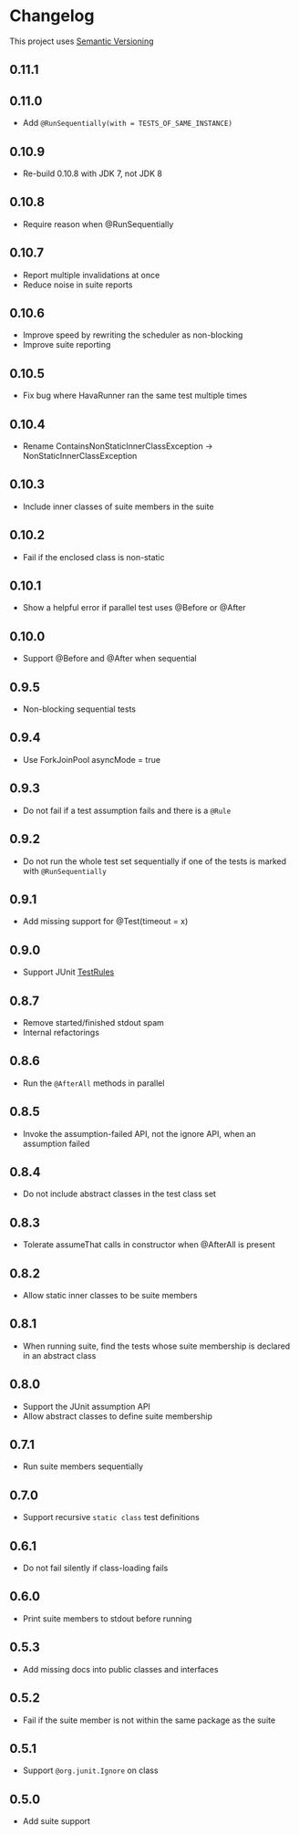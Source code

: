 # Changelog

This project uses [Semantic Versioning](http://semver.org)

## 0.11.1

## 0.11.0

* Add `@RunSequentially(with = TESTS_OF_SAME_INSTANCE)`

## 0.10.9

* Re-build 0.10.8 with JDK 7, not JDK 8

## 0.10.8

* Require reason when @RunSequentially

## 0.10.7

* Report multiple invalidations at once
* Reduce noise in suite reports

## 0.10.6

* Improve speed by rewriting the scheduler as non-blocking
* Improve suite reporting

## 0.10.5

* Fix bug where HavaRunner ran the same test multiple times

## 0.10.4

* Rename ContainsNonStaticInnerClassException -> NonStaticInnerClassException

## 0.10.3

* Include inner classes of suite members in the suite

## 0.10.2

* Fail if the enclosed class is non-static

## 0.10.1

* Show a helpful error if parallel test uses @Before or @After

## 0.10.0

* Support @Before and @After when sequential

## 0.9.5

* Non-blocking sequential tests

## 0.9.4

* Use ForkJoinPool asyncMode = true

## 0.9.3

* Do not fail if a test assumption fails and there is a `@Rule`

## 0.9.2

* Do not run the whole test set sequentially if one of the tests is marked with `@RunSequentially`

## 0.9.1

* Add missing support for @Test(timeout = x)

## 0.9.0

* Support JUnit
  [TestRules](http://junit-team.github.io/junit/javadoc/4.10/org/junit/rules/TestRule.html)

## 0.8.7

* Remove started/finished stdout spam
* Internal refactorings

## 0.8.6

* Run the `@AfterAll` methods in parallel

## 0.8.5

* Invoke the assumption-failed API, not the ignore API, when an assumption
  failed

## 0.8.4

* Do not include abstract classes in the test class set

## 0.8.3

* Tolerate assumeThat calls in constructor when @AfterAll is present

## 0.8.2

* Allow static inner classes to be suite members

## 0.8.1

* When running suite, find the tests whose suite membership is declared in an
  abstract class

## 0.8.0

* Support the JUnit assumption API
* Allow abstract classes to define suite membership

## 0.7.1

* Run suite members sequentially

## 0.7.0

* Support recursive `static class` test definitions

## 0.6.1

* Do not fail silently if class-loading fails

## 0.6.0

* Print suite members to stdout before running

## 0.5.3

* Add missing docs into public classes and interfaces

## 0.5.2

* Fail if the suite member is not within the same package as the suite

## 0.5.1

* Support `@org.junit.Ignore` on class

## 0.5.0

* Add suite support
